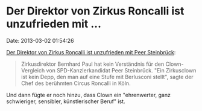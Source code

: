 Der Direktor von Zirkus Roncalli ist unzufrieden mit \...
=========================================================

Date: 2013-03-02 01:54:26

[Der Direktor von Zirkus Roncalli ist unzufrieden mit Peer
Steinbrück](http://www.stern.de/politik/deutschland/ein-clown-ist-kein-depp-zirkusdirektor-sauer-auf-steinbrueck-1978008.html):

> Zirkusdirektor Bernhard Paul hat kein Verständnis für den
> Clown-Vergleich von SPD-Kanzlerkandidat Peer Steinbrück. \"Ein
> Zirkusclown ist kein Depp, den man auf eine Stufe mit Berlusconi
> stellt\", sagte der Chef des berühmten Circus Roncalli in Köln.

Und dann fügte er noch hinzu, dass Clown ein \"ehrenwerter, ganz
schwieriger, sensibler, künstlerischer Beruf\" ist.
